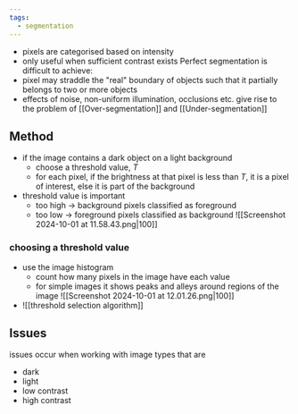 ```yaml
---
tags:
  - segmentation
---
```

- pixels are categorised based on intensity
- only useful when sufficient contrast exists
Perfect segmentation is difficult to achieve:
- pixel may straddle the "real" boundary of objects such that it partially belongs to two or more objects
- effects of noise, non-uniform illumination, occlusions etc. give rise to the problem of [[Over-segmentation]] and [[Under-segmentation]]
## Method
- if the image contains a dark object on a light background
	- choose a threshold value, $T$
	- for each pixel, if the brightness at that pixel is less than $T$, it is a pixel of interest, else it is part of the background
- threshold value is important
	- too high $\to$ background pixels classified as foreground
	- too low $\to$ foreground pixels classified as background
![[Screenshot 2024-10-01 at 11.58.43.png|100]]
### choosing a threshold value
- use the image histogram
	- count how many pixels in the image have each value
	- for simple images it shows peaks and alleys around regions of the image
	![[Screenshot 2024-10-01 at 12.01.26.png|100]]
- ![[threshold selection algorithm]]
## Issues
issues occur when working with image types that are
- dark
- light
- low contrast
- high contrast